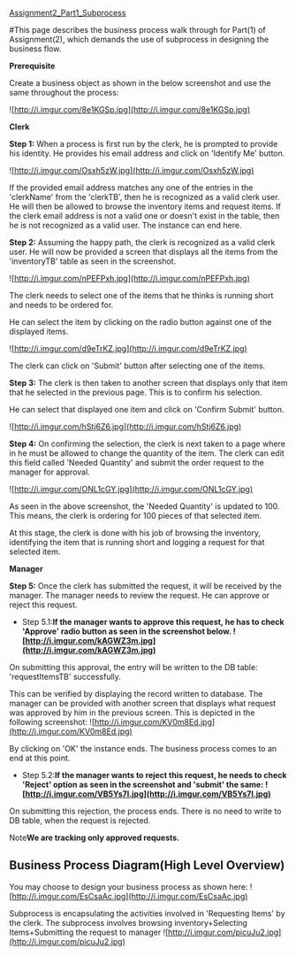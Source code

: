 [Assignment2\_Part1\_Subprocess](Assignment2_SubProcess.md)

#This page describes the business process walk through for Part(1) of Assignment(2), which demands the use of subprocess in designing the business flow.

**Prerequisite**

Create a business object as shown in the below screenshot and use the same throughout the process:

![http://i.imgur.com/8e1KGSp.jpg](http://i.imgur.com/8e1KGSp.jpg)

**Clerk**

**Step 1:** When a process is first run by the clerk, he is prompted to provide his identity. He provides his email address and click on 'Identify Me' button.

![http://i.imgur.com/Osxh5zW.jpg](http://i.imgur.com/Osxh5zW.jpg)

If the provided email address matches any one of the entries in the 'clerkName' from the 'clerkTB', then he is recognized as a valid clerk user. He will then be allowed to browse the inventory items and request items. If the clerk email address is not a valid one or doesn't exist in the table, then he is not recognized as a valid user. The instance can end here.

**Step 2:** Assuming the happy path, the clerk is recognized as a valid clerk user. He will now be provided a screen that displays all the items from the 'inventoryTB' table as seen in the screenshot.

![http://i.imgur.com/nPEFPxh.jpg](http://i.imgur.com/nPEFPxh.jpg)

The clerk needs to select one of the items that he thinks is running short and needs to be ordered for.

He can select the item by clicking on the radio button against one of the displayed items.

![http://i.imgur.com/d9eTrKZ.jpg](http://i.imgur.com/d9eTrKZ.jpg)

The clerk can click on 'Submit' button after selecting one of the items.

**Step 3:** The clerk is then taken to another screen that displays only that item that he selected in the previous page. This is to confirm his selection.

He can select that displayed one item and click on 'Confirm Submit' button.

![http://i.imgur.com/hStj6Z6.jpg](http://i.imgur.com/hStj6Z6.jpg)

**Step 4:** On confirming the selection, the clerk is next taken to a page where in he must be allowed to change the quantity of the item. The clerk can edit this field called 'Needed Quantity' and submit the order request to the manager for approval.

![http://i.imgur.com/ONL1cGY.jpg](http://i.imgur.com/ONL1cGY.jpg)

As seen in the above screenshot, the 'Needed Quantity' is updated to 100. This means, the clerk is ordering for 100 pieces of that selected item.

At this stage, the clerk is done with his job of browsing the inventory, identifying the item that is running short and logging a request for that selected item.


**Manager**

**Step 5:** Once the clerk has submitted the request, it will be received by the manager. The manager needs to review the request. He can approve or reject this request.

  * Step 5.1:**If the manager wants to approve this request, he has to check 'Approve' radio button as seen in the screenshot below.
![http://i.imgur.com/kAGWZ3m.jpg](http://i.imgur.com/kAGWZ3m.jpg)**

On submitting this approval, the entry will be written to the DB table: 'requestItemsTB' successfully.

This can be verified by displaying the record written to database. The manager can be provided with another screen that displays what request was approved by him in the previous screen. This is depicted in the following screenshot:
![http://i.imgur.com/KV0m8Ed.jpg](http://i.imgur.com/KV0m8Ed.jpg)

By clicking on 'OK' the instance ends. The business process comes to an end at this point.

  * Step 5.2:**If the manager wants to reject this request, he needs to check 'Reject' option as seen in the screenshot and 'submit' the same:
![http://i.imgur.com/VB5Ys7I.jpg](http://i.imgur.com/VB5Ys7I.jpg)**

On submitting this rejection, the process ends. There is no need to write to DB table, when the request is rejected.


Note**We are tracking only approved requests.**

## Business Process Diagram(High Level Overview) ##
You may choose to design your business process as shown here:
![http://i.imgur.com/EsCsaAc.jpg](http://i.imgur.com/EsCsaAc.jpg)

Subprocess is encapsulating the activities involved in 'Requesting Items' by the clerk. The subprocess involves browsing inventory+Selecting Items+Submitting the request to manager
![http://i.imgur.com/picuJu2.jpg](http://i.imgur.com/picuJu2.jpg)